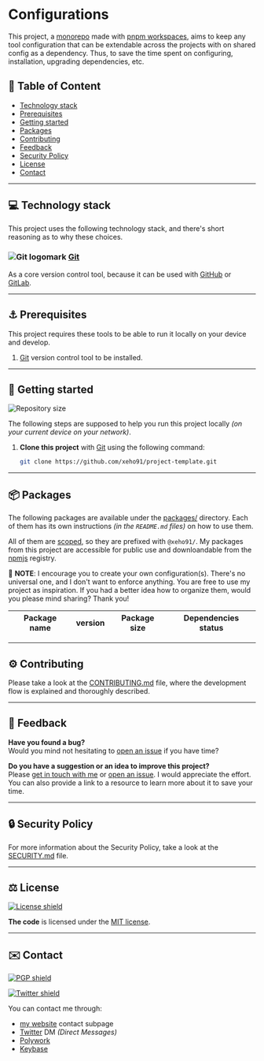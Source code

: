 # Configurations

This project, a [monorepo] made with [pnpm workspaces], aims to keep any tool
configuration that can be extendable across the projects with on shared config
as a dependency. Thus, to save the time spent on configuring, installation,
upgrading dependencies, etc.

[monorepo]: https://en.wikipedia.org/wiki/Monorepo
[pnpm workspaces]: https://pnpm.io/workspaces

## 🔗 Table of Content

- [Technology stack](#-technology-stack)
- [Prerequisites](#-prerequisites)
- [Getting started](#-getting-started)
- [Packages](#-packages)
- [Contributing](#-contributing)
- [Feedback](#-feedback)
- [Security Policy](#-security-policy)
- [License](#-license)
- [Contact](#-contact)

---

## 💻 Technology stack

This project uses the following technology stack, and there's short reasoning
as to why these choices.

### ![Git logomark] [Git]

As a core version control tool, because it can be used with [GitHub] or
[GitLab].

[Git]: https://git-scm.com/
[Git logomark]: https://api.iconify.design/simple-icons:git.svg "Git logomark"

[GitHub]: https://github.com/
[GitLab]: https://gitlab.com/

---

## ⚓ Prerequisites

This project requires these tools to be able to run it locally on your device
and develop.

1. [Git] version control tool to be installed.

---

## 🏁 Getting started

![Repository size][Repository size shield]

The following steps are supposed to help you run this project locally _(on
your current device on your network)_.

1. **Clone this project** with [Git] using the following command:

   ```sh
   git clone https://github.com/xeho91/project-template.git
   ```

[Repository size shield]: https://img.shields.io/github/repo-size/xeho91/personal-website?style=for-the-badge

---

## 📦 Packages

The following packages are available under the [packages/](./packages)
directory. Each of them has its own instructions _(in the `README.md` files)_
on how to use them.

All of them are [scoped], so they are prefixed with `@xeho91/`.
My packages from this project are accessible for public use and downloandable
from the [npmjs] registry.

📝 **NOTE**: I encourage you to create your own configuration(s). There's no
universal one, and I don't want to enforce anything. You are free to use my
project as inspiration. If you had a better idea how to organize them, would
you please mind sharing? Thank you!

[scoped]: https://docs.npmjs.com/cli/v6/using-npm/scope
[npmjs]: https://npmjs.com

| Package name | version | Package size | Dependencies status |
| ------------ | ------- | ------------ | ------------------- |

---

## ⚙️ Contributing

Please take a look at the [CONTRIBUTING.md](./CONTRIBUTING.md) file, where the
development flow is explained and thoroughly described.

---

## 🔄 Feedback

**Have you found a bug?**\
Would you mind not hesitating to [open an issue] if you have time?

**Do you have a suggestion or an idea to improve this project?**\
Please [get in touch with me](#contact) or [open an issue]. I would appreciate
the effort. You can also provide a link to a resource to learn more about it to
save your time.

[open an issue]: https://github.com/xeho91/configurations/issues/new

---

## 🔒 Security Policy

For more information about the Security Policy, take a look at the
[SECURITY.md](./SECURITY.md) file.

---

## ⚖️ License

[![License shield]](./LICENSE "Project's license")

**The code** is licensed under the [MIT license](./LICENSE).

[License shield]: https://img.shields.io/github/license/xeho91/configurations?style=for-the-badge

---

## ✉️ Contact

[![PGP shield]][PGP URL]

[![Twitter shield]][Twitter]

You can contact me through:

- [my website] contact subpage
- [Twitter] DM _(Direct Messages)_
- [Polywork]
- [Keybase]

[PGP shield]: https://img.shields.io/keybase/pgp/xeho91?color=purple&style=for-the-badge
[PGP URL]: https://pgp.key-server.io/0x4B166D6B2C00D8CB "Get my PGP public key"

[Twitter shield]: https://img.shields.io/twitter/follow/xeho91?style=social
[Twitter]: https://twitter.com/xeho91

[my website]: https://xeho91.com/contact
[Polywork]: https://polywork.com/xeho91
[Keybase]: https://keybase.io/xeho91
